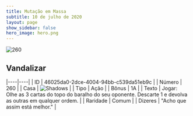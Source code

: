 ```yaml
---
title: Mutação em Massa
subtitle: 10 de julho de 2020
layout: page
show_sidebar: false
hero_image: hero.png
---
```


![260](https://cdn.keyforgegame.com/media/card_front/pt/479_260_WJ5M275W7XP_pt.png)

## Vandalizar

|----|----|
| ID | 46025da0-2dce-4004-94bb-c539da51eb9c |
| Número | 260 |
| Casa | ![Shadows](https://archonarcana.com/images/thumb/e/ee/Shadows.png/22px-Shadows.png "Sombras") |
| Tipo | Ação |
| Bônus | 1A |
| Texto | Jogar: Olhe as 3 cartas do topo do baralho do seu oponente. Descarte 1 e devolva as outras em qualquer ordem. |
| Raridade | Comum |
| Dizeres | "Acho que assim está melhor." |
